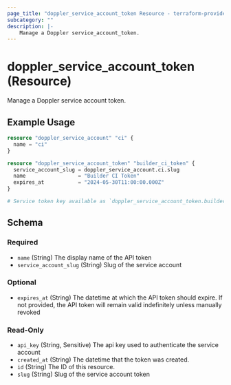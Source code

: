 ```yaml
---
page_title: "doppler_service_account_token Resource - terraform-provider-doppler"
subcategory: ""
description: |-
	Manage a Doppler service_account_token.
---
```


# doppler_service_account_token (Resource)

Manage a Doppler service account token.

## Example Usage

```terraform
resource "doppler_service_account" "ci" {
  name = "ci"
}

resource "doppler_service_account_token" "builder_ci_token" {
  service_account_slug = doppler_service_account.ci.slug
  name                 = "Builder CI Token"
  expires_at           = "2024-05-30T11:00:00.000Z"
}

# Service token key available as `doppler_service_account_token.builder_ci_token.api_key`
```

<!-- schema generated by tfplugindocs -->
## Schema

### Required

- `name` (String) The display name of the API token
- `service_account_slug` (String) Slug of the service account

### Optional

- `expires_at` (String) The datetime at which the API token should expire. If not provided, the API token will remain valid indefinitely unless manually revoked

### Read-Only

- `api_key` (String, Sensitive) The api key used to authenticate the service account
- `created_at` (String) The datetime that the token was created.
- `id` (String) The ID of this resource.
- `slug` (String) Slug of the service account token
